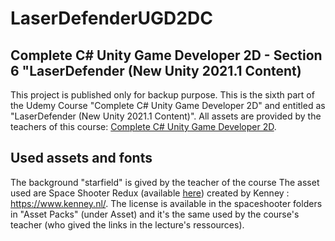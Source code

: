 # LaserDefenderUGD2DC
 
## Complete C# Unity Game Developer 2D - Section 6 "LaserDefender (New Unity 2021.1 Content)
This project is published only for backup purpose. This is the sixth part of the Udemy Course "Complete C# Unity Game Developer 2D" and entitled as "LaserDefender (New Unity 2021.1 Content)". All assets are provided by the teachers of this course: [Complete C# Unity Game Developer 2D](https://udemy.com/course/unitycourse/).

## Used assets and fonts
The background "starfield" is gived by the teacher of the course
The asset used are Space Shooter Redux (available [here](https://www.kenney.nl/assets/space-shooter-redux)) created by Kenney : https://www.kenney.nl/. The license is available in the spaceshooter folders in "Asset Packs" (under Asset) and it's the same used by the course's teacher (who gived the links in the lecture's ressources).